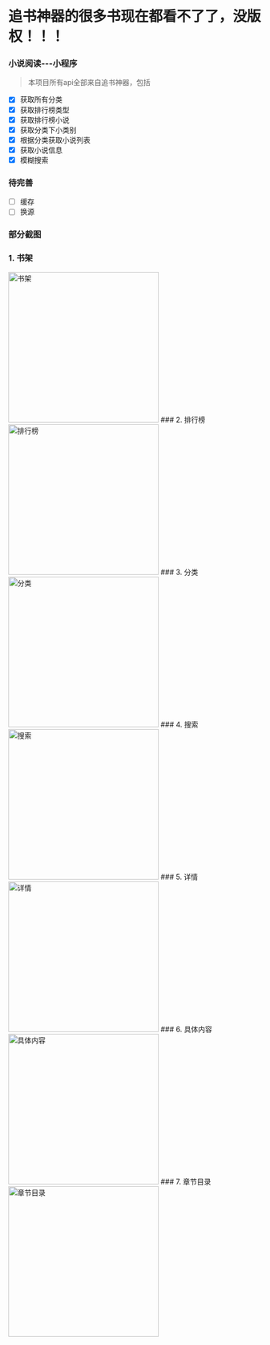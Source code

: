 # 追书神器的很多书现在都看不了了，没版权！！！
### 小说阅读---小程序
> 本项目所有api全部来自追书神器，包括
- [x] 获取所有分类
- [x] 获取排行榜类型
- [x] 获取排行榜小说
- [x] 获取分类下小类别
- [x] 根据分类获取小说列表
- [x] 获取小说信息
- [x] 模糊搜索
### 待完善
- [ ] 缓存
- [ ] 换源

### 部分截图
### 1. 书架
<img src="./lib/readme/home.png" alt="书架" width="300px">
### 2. 排行榜
<img src="./lib/readme/phb.png" alt="排行榜" width="300px">
### 3. 分类
<img src="./lib/readme/classify.png" alt="分类" width="300px">
### 4. 搜索
<img src="./lib/readme/search.png" alt="搜索" width="300px">
### 5. 详情
<img src="./lib/readme/details.png" alt="详情" width="300px">
### 6. 具体内容
<img src="./lib/readme/content.png" alt="具体内容" width="300px">
### 7. 章节目录
<img src="./lib/readme/menu.png" alt="章节目录" width="300px">
